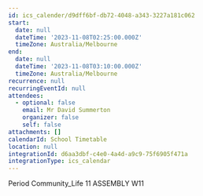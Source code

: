 ```yaml
---
id: ics_calender/d9dff6bf-db72-4048-a343-3227a181c062
start:
  date: null
  dateTime: '2023-11-08T02:25:00.000Z'
  timeZone: Australia/Melbourne
end:
  date: null
  dateTime: '2023-11-08T03:10:00.000Z'
  timeZone: Australia/Melbourne
recurrence: null
recurringEventId: null
attendees:
  - optional: false
    email: Mr David Summerton
    organizer: false
    self: false
attachments: []
calendarId: School Timetable
location: null
integrationId: d6aa3dbf-c4e0-4a4d-a9c9-75f6905f471a
integrationType: ics_calendar
---
```

Period Community_Life
11 ASSEMBLY W11